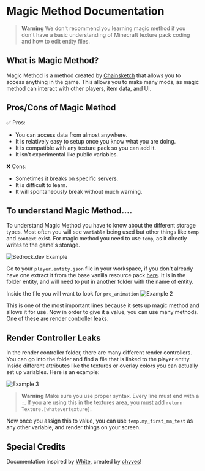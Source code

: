 # Magic Method Documentation

> **Warning**
> We don't recommend you learning magic method if you don't have a basic understanding of Minecraft texture pack coding and how to edit entity files.

## What is Magic Method?
Magic Method is a method created by [Chainsketch](https://www.youtube.com/@Chainsketch) that allows you to access anything in the game. This allows you to make many mods, as magic method can interact with other players, item data, and UI.

## Pros/Cons of Magic Method
✅ Pros:
 - You can access data from almost anywhere.
 - It is relatively easy to setup once you know what you are doing.
 - It is compatible with any texture pack so you can add it.
 - It isn't experimental like public variables.
 
❌ Cons:
 - Sometimes it breaks on specific servers.
 - It is difficult to learn.
 - It will spontaneously break without much warning.

## To understand Magic Method....
To understand Magic Method you have to know about the different storage types. Most often you will see ```variable``` being used but other things like ```temp``` and ```context``` exist. For magic method you need to use ```temp```, as it directly writes to the game's storage.


![Bedrock.dev Example](https://user-images.githubusercontent.com/82107846/213821855-62a974d6-bee3-41bd-8a47-c4ae367b0139.png)

Go to your ```player.entity.json``` file in your workspace, if you don't already have one extract it from the base vanilla resource pack [here](https://aka.ms/resourcepacktemplate). It is in the folder entity, and will need to put in another folder with the name of entity.

Inside the file you will want to look for ```pre_animation```
![Example 2](https://user-images.githubusercontent.com/82107846/213822128-1c5b781f-e7bc-4416-a8bd-d0832ba9b7ee.png)

This is one of the most important lines because it sets up magic method and allows it for use. Now in order to give it a value, you can use many methods. One of these are render controller leaks.

## Render Controller Leaks
In the render controller folder, there are many different render controllers. You can go into the folder and find a file that is linked to the player entity. Inside different attributes like the textures or overlay colors you can actually set up variables. Here is an example:

![Example 3](https://user-images.githubusercontent.com/82107846/213823129-fd5e3dcd-0ca9-49c3-aee1-099c0c89f060.png)

> **Warning**
> Make sure you use proper syntax. Every line must end with a ```;```. If you are using this in the textures area, you must add ```return Texture.[whatevertexture]```.

Now once you assign this to value, you can use ```temp.my_first_mm_test``` as any other variable, and render things on your screen.



## Special Credits
Documentation inspired by [White](https://github.com/WhiteOnGitHub), created by [chyves](https://github.com/notchyves)!
